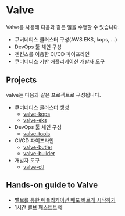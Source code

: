 # Valve

Valve를 사용해 다음과 같은 일을 수행할 수 있습니다.
* 쿠버네티스 클러스터 구성(AWS EKS, kops, ...)
* DevOps 툴 체인 구성
* 젠킨스를 이용한 CI/CD 파이프라인
* 쿠버네티스 기반 애플리케이션 개발자 도구

## Projects
valve는 다음과 같은 프로젝트로 구성됩니다.

* 쿠버네티스 클러스터 생성
  * [valve-kops](https://github.com/opsnow-tools/valve-kops)
  * [valve-eks](https://github.com/opsnow-tools/valve-eks)
* DevOps 툴 체인 구성
  * [valve-tools](https://github.com/opsnow-tools/valve-tools)
* CI/CD 파이프라인
  * [valve-butler](https://github.com/opsnow-tools/valve-butler)
  * [valve-builder](https://github.com/opsnow-tools/valve-builder)
* 개발자 도구
  * [valve-ctl](https://github.com/opsnow-tools/valve-ctl)

## Hands-on guide to Valve
* [밸브를 통한 애플리케이션 배포 빠르게 시작하기](./hands-on/valve-ctl-30min-quickstart.md)
* [1시간 밸브 패스트트랙](./hands-on/valve-1hr-fast-track.md)